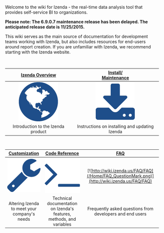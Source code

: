 Welcome to the wiki for Izenda - the real-time data analysis tool that provides self-service BI to organizations. 

**Please note: The 6.9.0.7 maintenance release has been delayed.  The anticipated release date is 11/25/2015.**

This wiki serves as the main source of documentation for development teams working with Izenda, but also includes resources for end-users around report creation. If you are unfamiliar with Izenda, we recommend starting with the Izenda website.

<br>

[Izenda Overview](/Guides/ReportDesign) | [Install/<br>Maintenance](/Integration/Tutorials)
:--:|:---:
[![](/Home/Overview_Globe.png)](/Guides/ReportDesign)|[![](/Home/Install_Download.png)](/Integration/Tutorials)
Introduction to the Izenda product|Instructions on installing and updating Izenda

<!-- Commented out Best Practices until we develop a page
[Izenda Overview](/Guides/ReportDesign) | [Install/<br>Maintenance](/Integration/Tutorials) | Best Practices
:--:|:---:|:---:
[![](/Home/Overview_Globe.png)](/Guides/ReportDesign)|[![](/Home/Install_Download.png)](/Integration/Tutorials)|[![](/Home/BestPractices_Trophy.png)]
Introduction to the Izenda product|Instructions on installing and updating Izenda|Recommended strategies from the Izenda team
-->

<br>

[Customization](/Guides/Developer-Links-and-Guides) | [Code Reference](http://wiki.izenda.us/API) | [FAQ](http://wiki.izenda.us/FAQ/FAQ)
:---:|:--:|:---:
[![](/Home/Customization_Wrench.png)](/Guides/Developer-Links-and-Guides)|[![](/Home/CodeRef_Terminal.png)](http://wiki.izenda.us/API)|[![http://wiki.izenda.us/FAQ/FAQ](/Home/FAQ_QuestionMark.png)](http://wiki.izenda.us/FAQ/FAQ)
Altering Izenda to meet your company's needs|Technical documentation on Izenda's features, methods, and variables|Frequently asked questions from developers and end users



<!-- Commented out old home page. Holding on to ensure we don't need it

#Izenda Wiki

[[_TOC_]]

##Introduction

Izenda reports includes a flexible API that can be configured to integrate with your application. This guide covers most of the basic elements that are needed to apply branding and security to the majority of applications. Before beginning, make sure that Izenda Reports can properly connect to your database when setup as a stand-alone virtual directory. 

Please watch our ten minute integration video to see how to do a core integration with Visual Studio (redirects to Youtube):

[![Izenda Core Integration Video](/Home/izenda_intro_video.png)](https://www.youtube.com/watch?v=4E0npCxLi4o)

###Izenda Reports Quick Setup
To integrate Izenda into your own website, you will first need a development environment, such as Visual Studio. Once you have a development environment, you can get our website template from [[here|http://www.izenda.com/Site/DownloadComplete.aspx?msgId=0]]. Once you have followed the steps there, return here and find out more about how you can get started using Izenda Reports.

###[[Configuring Settings|Integration/Tutorials/Customizing-Izenda-Settings]]

The Izenda Reports API contains specific settings that alter the behavior of the tool on a per-user basis. Settings can be applied through the Settings.aspx page (please see important information on [[settings|http://wiki.izenda.us/Integration/Tutorials/Customizing-Izenda-Settings#The-Settings.aspx-page]] page - this is typically only used for trials and evaluations) or via a [[CustomAdHocConfig|http://wiki.izenda.us/Integration/Tutorials/Customizing-Izenda-Settings]] class. Your global.asax should contain a definition for this that inherits from either FileSystemAdHocConfig or DatabaseAdHocConfig. Examples of important settings include the [[license key|/API/CodeSamples/LicenseKey]], the [[connection string|/API/CodeSamples/SqlServerConnectionString]], and the [[user name|/API/CodeSamples/CurrentUserName]]. 

###[[Creating Views|Integration/Tutorials/Views]]

Some databases contain complex field names that may be confusing to users. In these situations, it may be necessary to create Views that simplify the data model for the user. Users can be limited to specific views using the [[AdHocSettings.VisibleDataSources|/API/CodeSamples/VisibleDataSources]] setting.

###Applying Branding

There are a few different ways to apply your branding, logo, or header controls to Izenda Reports. 

**Header Image** : The simplest way to apply your logo is to set the "Application Header Image Url" in the "CSS & Images" section of the Settings.aspx page. You can also do it in your global.asax by modifying the [[AdHocSettings.ApplicationHeaderImageUrl|/API/CodeSamples/ApplicationHeaderImageUrl]] setting. 

**Master Pages** : If you already have an ASP.NET master page, you can apply it to ReportDesigner.aspx, ReportList.aspx, and ReportViewer.aspx. Be careful not to apply a master page or theme to the rs.aspx page as that may interfere with the reporting operation. 

**IFRAMES or Frames** : The Izenda reports pages may be placed inside an IFRAME or FRAME. This would need to be done for ReportDesigner.aspx, ReportList.aspx, and ReportViewer.aspx. 

###[[Building Core Reports|/Guides/ReportDesign]]

The best way to deploy Izenda is to create a small set of base reports that users can then customize. Ideally initial reports should contain the most relevant data sources and fields. It may be beneficial to add summaries and charts to them as well. See the training section for details on how to create various types of reports. 

###[[Enforcing Security and User Limitations|Integration/Tutorials/Security]]

The Izenda Reports platform includes a robust and flexible security model which inherits rich security credentials from your application. This example covers how to apply security for most common scenarios by using the ``InitializeReporting()`` method to pass user credentials to the Izenda API. This method is normally found in the [[CustomAdHocConfig|/Integration/Tutorials/Customizing-Izenda-Settings]] class in the Global.asax file. 

####Assumptions

For demonstration purposes, we will be working with the following information:

* The user has already been authenticated with the application Izenda is embedded into
* The username is stored in a session variable called "UserName"
* The tenant ID is stored in a session variable called "TenantID"
* The user's role is stored in a session variable called "Role"
* The user's country name is stored in a session variable called "UserCountry"
* The database contains tables and views with a field named "ClientID"
* A method named GetUserName() exists in global.asax that accesses the session variable "UserName"
* A method named GetTenantID() exists in global.asax that accesses the session variable "TenantID"
* A method named GetUserRole() exists in global.asax that accesses the session variable "Role"
* A method named GetUserCountry() exists in global.asax that accesses the session variable "UserCountry"

####Limitations Enforced

  * The user is logged In
  * The user can only see records for their ClientID
  * The user can only see certain data sources and will not see reports that require unauthorized data sources
  * Non-admins will not be able to overwrite reports
  * Non-admins will not see the "Admin Reports" and "Sensitive Reports" categories in their report list 

###Basic Login Scenario

In this example, we will initialize some of the more common settings. This is done in the ``InitializeReporting()`` method of your ``CustomAdHocConfig`` class that we discussed earlier. You will have to call the ``InitializeReporting()`` method after your user has been authenticated.

``` c#
//Pass User Credentials
AdHocSettings.LicenseKey = "INSERT_LICENSE_KEY_HERE";
AdHocSettings.SqlServerConnectionString = "INSERT_CONNECTION_STRING_HERE";
AdHocSettings.CurrentUserName = GetUserName();
AdHocSettings.CurrentUserTenantId = GetTenantID();
AdHocSettings.CurrentUserIsAdmin = (GetUserRole() == "Admin");
AdHocSettings.CurrentUserRoles = new string[] {(string)HttpContext.Current.Session["Role"]};
AdHocSettings.VisibleDataSources = new string[]  { "Products", "Orders", "Customers" }; 
```

###Multi-Role Scenario

Now let's add some logic based on the user's role. In this example, we apply limitations based on whether or not the user is an administrator, report designer, or report viewer. However, your individual roles may vary based on your security model.
 
``` c#
Izenda.AdHoc.AdHocSettings.ShowSettingsButtonForNonAdmins = false; //Hides the button that redirects to the settings page for non-admins
if(AdHocSettings.CurrentUserIsAdmin)
{
	Izenda.AdHoc.AdHocSettings.VisibleDataSources = new string[] { "Purchasing.Vendor", "Products", "Orders", "Order Details", "Customers" };
}
else
{
    Izenda.AdHoc.AdHocSettings.HiddenFilters["ShipCountry"] = GetUserCountry(); //Hide data that the user isn't authorized to view
    Izenda.AdHoc.AdHocSettings.VisibleDataSources = new string[] { "Products", "Orders", "Customers" }; //non-admins only see certain data sources
    Izenda.AdHoc.AdHocSettings.OutputTypes["sql"].ShowInToolbar = false; //Hides the SQL output icon on the toolbar for non-admins
    if(new List<string>(AdHocSettings.CurrentUserRoles).Contains("ReportViewer")) {
        AdHocSettings.ShowDesignDashboardLink = false;
        AdHocSettings.ShowDesignLinks = false;
        AdHocSettings.ShowDesignLinkInReportViewer = false;
    }
    else if (new List<string>(AdHocSettings.CurrentUserRoles).Contains("ReportDesigner")) {
        AdHocSettings.ShowMiscTab = false;
    }
}
```
-->
